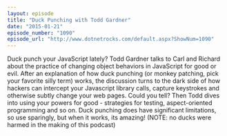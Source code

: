 ```yaml
---
layout: episode
title: "Duck Punching with Todd Gardner"
date: "2015-01-21"
episode_number: "1090"
episode_url: "http://www.dotnetrocks.com/default.aspx?ShowNum=1090"
---
```


Duck punch your JavaScript lately? Todd Gardner talks to Carl and Richard about the practice of changing object behaviors in JavaScript for good or evil. After an explanation of how duck punching (or monkey patching, pick your favorite silly term) works, the discussion turns to the dark side of how hackers can intercept your Javascript library calls, capture keystrokes and otherwise subtly change your web pages. Could you tell? Then Todd dives into using your powers for good - strategies for testing, aspect-oriented programming and so on. Duck punching does have significant limitations, so use sparingly, but when it works, its amazing! (NOTE: no ducks were harmed in the making of this podcast)

